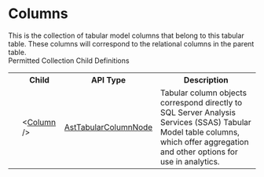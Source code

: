 # Columns

<div class="LanguageSummary"><div class ="SummaryItem">This is the collection of tabular model columns that belong to this tabular table. These columns will correspond to the relational columns in the parent table.</div></div><div class="SchemaBindingGroup"><div class="SchemaBindingGroupHeader">Permitted Collection Child Definitions</div><table id="SchemaBindingList" class="SchemaBindingList"><tbody><tr><th class="SchemaBindingIconColumnHeader">&nbsp;</th><th class="SchemaBindingNameColumnHeader">Child</th><th class="SchemaBindingTypeColumnHeader">API Type</th><th class="SchemaBindingSummaryColumnHeader">Description</th></tr><tr class="cd0"><td class="SchemaBindingIcon"><div class="NotRequired" /></td><td class="SchemaBindingName"><span class="punc">&lt;</span><a href=Varigence.Languages.Biml.Tabular.AstTabularColumnNode.html">Column</a><span class="punc"> /&gt;</span></td><td class="SchemaBindingType"><a href="../api-reference/Varigence.Languages.Biml.Tabular.AstTabularColumnNode.html">AstTabularColumnNode</a></td><td class="SchemaBindingSummary">Tabular column objects correspond directly to SQL Server Analysis Services (SSAS) Tabular Model table columns, which offer aggregation and other options for use in analytics.</td></tr></tbody></table></div>
